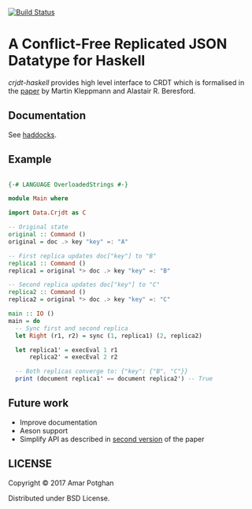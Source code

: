 [![Build Status](https://travis-ci.org/amarpotghan/crjdt-haskell.svg?branch=master)](https://travis-ci.org/amarpotghan/haskell-crjdt)

# A Conflict-Free Replicated JSON Datatype for Haskell

*crjdt-haskell* provides high level interface to CRDT which is formalised in the [paper](https://arxiv.org/pdf/1608.03960v1.pdf) by Martin Kleppmann and Alastair R. Beresford.

## Documentation

See [haddocks](https://hackage.haskell.org/package/crjdt-haskell).

## Example

```haskell

{-# LANGUAGE OverloadedStrings #-}

module Main where

import Data.Crjdt as C

-- Original state
original :: Command ()
original = doc .> key "key" =: "A"

-- First replica updates doc["key"] to "B"
replica1 :: Command ()
replica1 = original *> doc .> key "key" =: "B"

-- Second replica updates doc["key"] to "C"
replica2 :: Command ()
replica2 = original *> doc .> key "key" =: "C"

main :: IO ()
main = do
  -- Sync first and second replica
  let Right (r1, r2) = sync (1, replica1) (2, replica2)

  let replica1' = execEval 1 r1
      replica2' = execEval 2 r2

  -- Both replicas converge to: {"key": {"B", "C"}}
  print (document replica1' == document replica2') -- True
```

## Future work

* Improve documentation
* Aeson support
* Simplify API as described in [second version](https://arxiv.org/abs/1608.03960) of the paper

## LICENSE

Copyright © 2017 Amar Potghan

Distributed under BSD License.
